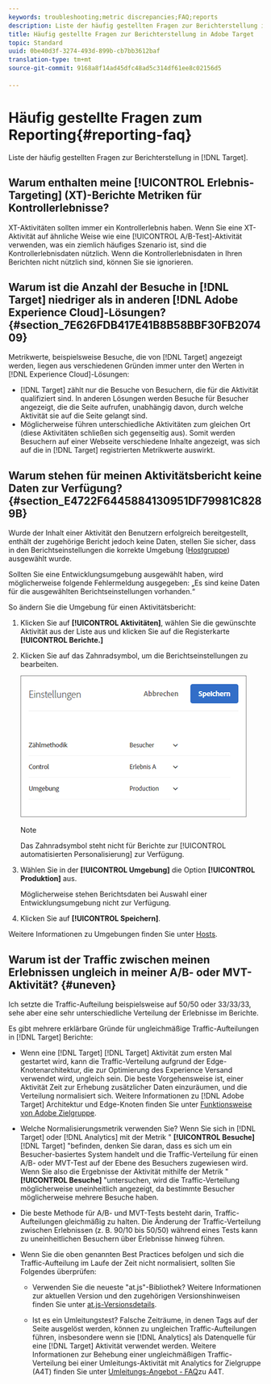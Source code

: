 ```yaml
---
keywords: troubleshooting;metric discrepancies;FAQ;reports
description: Liste der häufig gestellten Fragen zur Berichterstellung in Adobe Target
title: Häufig gestellte Fragen zur Berichterstellung in Adobe Target
topic: Standard
uuid: 0be40d3f-3274-493d-899b-cb7bb3612baf
translation-type: tm+mt
source-git-commit: 9168a8f14ad45dfc48ad5c314df61ee8c02156d5

---
```



# Häufig gestellte Fragen zum Reporting{#reporting-faq}

Liste der häufig gestellten Fragen zur Berichterstellung in [!DNL Target].

## Warum enthalten meine [!UICONTROL Erlebnis-Targeting] (XT)-Berichte Metriken für Kontrollerlebnisse?

XT-Aktivitäten sollten immer ein Kontrollerlebnis haben. Wenn Sie eine XT-Aktivität auf ähnliche Weise wie eine [!UICONTROL A/B-Test]-Aktivität verwenden, was ein ziemlich häufiges Szenario ist, sind die Kontrollerlebnisdaten nützlich. Wenn die Kontrollerlebnisdaten in Ihren Berichten nicht nützlich sind, können Sie sie ignorieren.

## Warum ist die Anzahl der Besuche in [!DNL Target] niedriger als in anderen [!DNL Adobe Experience Cloud]-Lösungen? {#section_7E626FDB417E41B8B58BBF30FB207409}

Metrikwerte, beispielsweise Besuche, die von [!DNL Target] angezeigt werden, liegen aus verschiedenen Gründen immer unter den Werten in [!DNL Experience Cloud]-Lösungen:

* [!DNL Target] zählt nur die Besuche von Besuchern, die für die Aktivität qualifiziert sind. In anderen Lösungen werden Besuche für Besucher angezeigt, die die Seite aufrufen, unabhängig davon, durch welche Aktivität sie auf die Seite gelangt sind.
* Möglicherweise führen unterschiedliche Aktivitäten zum gleichen Ort (diese Aktivitäten schließen sich gegenseitig aus). Somit werden Besuchern auf einer Webseite verschiedene Inhalte angezeigt, was sich auf die in [!DNL Target] registrierten Metrikwerte auswirkt.

## Warum stehen für meinen Aktivitätsbericht keine Daten zur Verfügung? {#section_E4722F6445884130951DF79981C8289B}

Wurde der Inhalt einer Aktivität den Benutzern erfolgreich bereitgestellt, enthält der zugehörige Bericht jedoch keine Daten, stellen Sie sicher, dass in den Berichtseinstellungen die korrekte Umgebung ([Hostgruppe](/help/administrating-target/hosts.md)) ausgewählt wurde.

Sollten Sie eine Entwicklungsumgebung ausgewählt haben, wird möglicherweise folgende Fehlermeldung ausgegeben: „Es sind keine Daten für die ausgewählten Berichtseinstellungen vorhanden.“

So ändern Sie die Umgebung für einen Aktivitätsbericht:

1. Klicken Sie auf **[!UICONTROL Aktivitäten]**, wählen Sie die gewünschte Aktivität aus der Liste aus und klicken Sie auf die Registerkarte **[!UICONTROL Berichte.]**
1. Klicken Sie auf das Zahnradsymbol, um die Berichtseinstellungen zu bearbeiten.

   ![Dialogfeld für A/B-Einstellungen](/help/c-reports/c-report-settings/assets/ab_settings_dialog.png)

   >[!NOTE]
   >
   >Das Zahnradsymbol steht nicht für Berichte zur [!UICONTROL automatisierten Personalisierung] zur Verfügung.

1. Wählen Sie in der **[!UICONTROL Umgebung]** die Option **[!UICONTROL Produktion]** aus.

   Möglicherweise stehen Berichtsdaten bei Auswahl einer Entwicklungsumgebung nicht zur Verfügung.

1. Klicken Sie auf **[!UICONTROL Speichern]**.

Weitere Informationen zu Umgebungen finden Sie unter [Hosts](../administrating-target/hosts.md#concept_516BB01EBFBD4449AB03940D31AEB66E).

## Warum ist der Traffic zwischen meinen Erlebnissen ungleich in meiner A/B- oder MVT-Aktivität? {#uneven}

Ich setzte die Traffic-Aufteilung beispielsweise auf 50/50 oder 33/33/33, sehe aber eine sehr unterschiedliche Verteilung der Erlebnisse im Berichte.

Es gibt mehrere erklärbare Gründe für ungleichmäßige Traffic-Aufteilungen in [!DNL Target] Berichte:

* Wenn eine [!DNL Target] [!DNL Target] Aktivität zum ersten Mal gestartet wird, kann die Traffic-Verteilung aufgrund der Edge-Knotenarchitektur, die zur Optimierung des Experience Versand verwendet wird, ungleich sein. Die beste Vorgehensweise ist, einer Aktivität Zeit zur Erhebung zusätzlicher Daten einzuräumen, und die Verteilung normalisiert sich. Weitere Informationen zu [!DNL Adobe Target] Architektur und Edge-Knoten finden Sie unter [Funktionsweise von Adobe Zielgruppe](/help/c-intro/how-target-works.md).
* Welche Normalisierungsmetrik verwenden Sie? Wenn Sie sich in [!DNL Target] oder [!DNL Analytics] mit der Metrik &quot; **[!UICONTROL Besuche]** [!DNL Target] &quot;befinden, denken Sie daran, dass es sich um ein Besucher-basiertes System handelt und die Traffic-Verteilung für einen A/B- oder MVT-Test auf der Ebene des Besuchers zugewiesen wird. Wenn Sie also die Ergebnisse der Aktivität mithilfe der Metrik &quot; **[!UICONTROL Besuche]** &quot;untersuchen, wird die Traffic-Verteilung möglicherweise uneinheitlich angezeigt, da bestimmte Besucher möglicherweise mehrere Besuche haben.
* Die beste Methode für A/B- und MVT-Tests besteht darin, Traffic-Aufteilungen gleichmäßig zu halten. Die Änderung der Traffic-Verteilung zwischen Erlebnissen (z. B. 90/10 bis 50/50) während eines Tests kann zu uneinheitlichen Besuchern über Erlebnisse hinweg führen.
* Wenn Sie die oben genannten Best Practices befolgen und sich die Traffic-Aufteilung im Laufe der Zeit nicht normalisiert, sollten Sie Folgendes überprüfen:

   * Verwenden Sie die neueste &quot;at.js&quot;-Bibliothek? Weitere Informationen zur aktuellen Version und den zugehörigen Versionshinweisen finden Sie unter [at.js-Versionsdetails](/help/c-implementing-target/c-implementing-target-for-client-side-web/target-atjs-versions.md).

   * Ist es ein Umleitungstest? Falsche Zeiträume, in denen Tags auf der Seite ausgelöst werden, können zu ungleichen Traffic-Aufteilungen führen, insbesondere wenn sie [!DNL Analytics] als Datenquelle für eine [!DNL Target] Aktivität verwendet werden. Weitere Informationen zur Behebung einer ungleichmäßigen Traffic-Verteilung bei einer Umleitungs-Aktivität mit Analytics for Zielgruppe (A4T) finden Sie unter [Umleitungs-Angebot - FAQ](/help/c-integrating-target-with-mac/a4t/r-a4t-faq/a4t-faq-redirect-offers.md)zu A4T.
